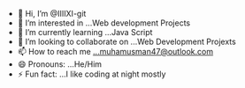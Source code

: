 - 👋 Hi, I’m @IIIIXI-git
- 👀 I’m interested in ...Web development Projects
- 🌱 I’m currently learning ...Java Script
- 💞️ I’m looking to collaborate on ...Web Development Projexts
- 📫 How to reach me ...muhamusman47@outlook.com
- 😄 Pronouns: ...He/Him
- ⚡ Fun fact: ...I like coding at night mostly

<!---
IIIIXI-git/IIIIXI-git is a ✨ special ✨ repository because its `README.md` (this file) appears on your GitHub profile.
You can click the Preview link to take a look at your changes.
--->
